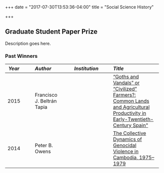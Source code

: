 +++
date = "2017-07-30T13:53:36-04:00"
title = "Social Science History"

+++

## Graduate Student Paper Prize

Description goes here.

### Past Winners

*Year* | &emsp; | *Author* | &emsp; | *Institution* | &emsp; | *Title*
--- | --- | :--- | --- | :--- | --- | :---
2015 | | Francisco J. Beltrán Tapia | | | | [“Goths and Vandals” or “Civilized” Farmers?: Common Lands and Agricultural Productivity in Early-Twentieth-Century Spain"](https://doi.org/10.1017/ssh.2015.52)
2014 | | Peter B. Owens | | | | [The Collective Dynamics of Genocidal Violence in Cambodia, 1975–1979](https://doi.org/10.1017/ssh.2015.19)
